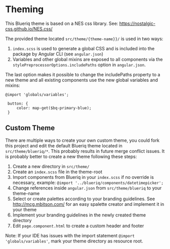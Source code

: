 # Theming

This Blueriq theme is based on a NES css library. See: https://nostalgic-css.github.io/NES.css/ 

The provided theme located `src/theme/{theme-name}}/` is used in two ways:

1. `index.scss` is used to generate a global CSS and is included into the package by Angular CLI (see `angular.json`)
2. Variables and other global mixins are exposed to all components via the `stylePreprocessorOptions.includePaths` option in `angular.json`. 

The last option makes it possible to change the includePaths property to a new theme and all existing components use the new global variables and mixins:

```
@import 'globals/variables';

 button: {
     color: map-get($bq-primary-blue);
 }
```

## Custom Theme
There are multiple ways to create your own custom theme, you could fork this project and edit the default Blueriq theme located in `src/theme/blueriq/*`. This probably results in future merge conflict issues. It is probably better to create a new theme following these steps:

1. Create a new directory in `src/theme/`
2. Create an `index.scss` file in the theme-root
3. Import components from Blueriq in your `index.scss` if no override is necessary, example: `@import '../blueriq/components/datetimepicker';`
4. Change references inside `angular.json` from `src/theme/blueriq` to your theme-name
5. Select or create palettes according to your branding guidelines. See http://mcg.mbitson.com/ for an easy spalette creator and implement it in your theme
6. Implement your branding guidelines in the newly created theme directory
7. Edit `page.component.html` to create a custom header and footer

Note: If your IDE has issues with the import statement `@import 'globals/variables'`, mark your theme directory as resource root.
